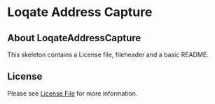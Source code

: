 # Loqate Address Capture
## About LoqateAddressCapture
This skeleton contains a License file, fileheader and a basic README.

## License

Please see [License File](LICENSE) for more information.